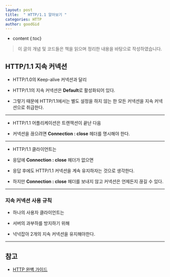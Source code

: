 ```yaml
---
layout: post
title:  " HTTP/1.1 알아보기 "
categories: HTTP
author: goodGid
---
```

* content
{:toc}

> 이 글의 개념 및 코드들은 책을 읽으며 정리한 내용을 바탕으로 작성하였습니다.

## HTTP/1.1 지속 커넥션

* HTTP/1.0의 Keep-alive 커넥션과 달리

* HTTP/1.1의 지속 커넥션은 **Default**로 활성화되어 있다.

* 그렇기 때문에 HTTP/1.1에서는 별도 설정을 하지 않는 한 모든 커넥션을 지속 커넥션으로 취급한다.

---

* HTTP/1.1 어플리케이션은 트랜잭션이 끝난 다음

* 커넥션을 끊으려면 **Connection : close** 헤더를 명시해야 한다.

---

* HTTP/1.1 클라이언트는 

* 응답에 **Connection : close** 헤더가 없으면

* 응답 후에도 HTTP/1.1 커넥션을 계속 유지하자는 것으로 생각한다.

* 하지만 **Connection : close** 헤더를 보내지 않고 커넥션은 언제든지 끊길 수 있다.

---

### 지속 커넥션 사용 규칙

* 하나의 사용자 클라이언트는 

* 서버의 과부하를 방지하기 위해

* 넉넉잡아 2개의 지속 커넥션을 유지해야한다.


---

## 참고

* [HTTP 완벽 가이드](https://book.naver.com/bookdb/book_detail.nhn?bid=8509980)
